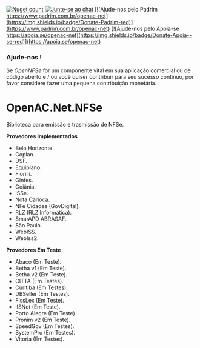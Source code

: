 [![Nuget count](http://img.shields.io/nuget/v/OpenAC.Net.NFSe.svg)](https://www.nuget.org/packages/OpenAC.Net.NFSe/) 
[![Junte-se ao chat](https://img.shields.io/badge/Chat%20on-Discord-purple.svg)](https://discord.com/invite/brdmJ7Yv6w)
[![Ajude-nos pelo Padrim https://www.padrim.com.br/openac-net](https://img.shields.io/badge/Donate-Padrim-red)](https://www.padrim.com.br/openac-net)
[![Ajude-nos pelo Apoia-se https://apoia.se/openac-net](https://img.shields.io/badge/Donate-Apoia--se-red)](https://apoia.se/openac-net)

### Ajude-nos !
Se *OpenNFSe* for um componente vital em sua aplicação comercial ou de código aberto e / ou você quiser contribuir para seu sucesso contínuo, por favor considere fazer uma pequena contribuição monetária.

# OpenAC.Net.NFSe

Biblioteca para emissão e trasmissão de NFSe.

**Provedores Implementados**
- Belo Horizonte.
- Coplan.
- DSF.
- Equiplano.
- Fiorilli.
- Ginfes.
- Goiânia.
- ISSe.
- Nota Carioca.
- NFe Cidades (GovDigital).
- RLZ (RLZ Informática).
- SmarAPD ABRASAF.
- São Paulo.
- WebISS.
- WebIss2.

**Provedores Em Teste**
- Abaco (Em Teste).
- Betha v1 (Em Teste).
- Betha v2 (Em Teste).
- CITTA (Em Testes).
- Curitiba (Em Testes).
- DBSeller (Em Testes).
- FissLex (Em Teste).
- IISNet (Em Teste).
- Porto Alegre (Em Teste).
- Pronim v2 (Em Teste).
- SpeedGov (Em Testes).
- SystemPro (Em Testes).
- Vitoria (Em Testes).
